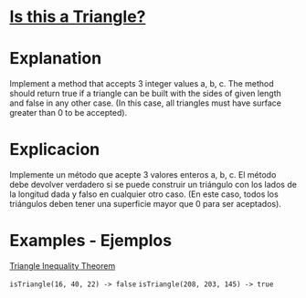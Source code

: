 # [Is this a Triangle?](https://www.codewars.com/kata/56606694ec01347ce800001b)

# Explanation
Implement a method that accepts 3 integer values a, b, c. The method should return true if a triangle can be built with the sides of given length and false in any other case.
(In this case, all triangles must have surface greater than 0 to be accepted).

# Explicacion
Implemente un método que acepte 3 valores enteros a, b, c. El método debe devolver verdadero si se puede construir un triángulo con los lados de la longitud dada y falso en cualquier otro caso.
(En este caso, todos los triángulos deben tener una superficie mayor que 0 para ser aceptados).

# Examples - Ejemplos

[Triangle Inequality Theorem](https://www.mathsisfun.com/geometry/triangle-inequality-theorem.html)

`isTriangle(16, 40, 22) -> false`
`isTriangle(208, 203, 145) -> true`